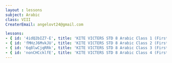 ```yaml
--- 
layout : lessons 
subject: Arabic
class: VIII
CreaterEmail: angelovt24@gmail.com

lessons: 
- { id: '4idQ2bIZ7-E', title: 'KITE VICTERS STD 8 Arabic Class 1 (First Bell-ഫസ്റ്റ് ബെല്‍)' }
- { id: 'fMHzJ6MvkJU', title: 'KITE VICTERS STD 8 Arabic Class 2 (First Bell-ഫസ്റ്റ് ബെല്‍)' }
- { id: '6q8lwCjqRRk', title: 'KITE VICTERS STD 8 Arabic Class 3 (First Bell-ഫസ്റ്റ് ബെല്‍)' }
- { id: 'nonCHCcklfE', title: 'KITE VICTERS STD 8 Arabic Class 4 (First Bell-ഫസ്റ്റ് ബെല്‍)' }
--- 
```

